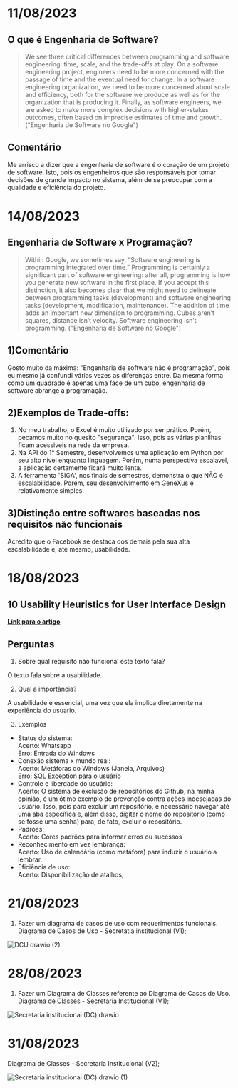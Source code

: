 # 11/08/2023
## O que é Engenharia de Software?
> We see three critical differences between programming and software engineering: time, scale, and the trade-offs at play. On a software engineering project, engineers
need to be more concerned with the passage of time and the eventual need for change. In a software engineering organization, we need to be more concerned about scale and
efficiency, both for the software we produce as well as for the organization that is producing it. Finally, as software engineers, we are asked to make more complex
decisions with higher-stakes outcomes, often based on imprecise estimates of time and growth. ("Engenharia de Software no Google")
## Comentário
Me arrisco a dizer que a engenharia de software é o coração de um projeto de software. Isto, pois os engenheiros que são responsáveis por tomar decisões de grande impacto no sistema, além de se preocupar com a qualidade e eficiência do projeto.


# 14/08/2023
## Engenharia de Software x Programação?

> Within Google, we sometimes say, “Software engineering is programming integrated over time.” Programming is certainly a significant part of software engineering:
after all, programming is how you generate new software in the first place. If you accept this distinction, it also becomes clear that we might need to delineate
between programming tasks (development) and software engineering tasks (development, modification, maintenance). The addition of time adds an important new
dimension to programming. Cubes aren’t squares, distance isn’t velocity. Software engineering isn’t programming. ("Engenharia de Software no Google")

## 1)Comentário
Gosto muito da máxima: "Engenharia de software não é programação", pois eu mesmo já confundi várias vezes as diferenças entre. Da mesma forma como um quadrado é apenas uma face de um cubo, engenharia de software abrange a programação.

## 2)Exemplos de Trade-offs:
1. No meu trabalho, o Excel é muito utilizado por ser prático. Porém, pecamos muito no quesito "segurança". Isso, pois as várias planilhas ficam acessiveis na rede da empresa.
2. Na API do 1° Semestre, desenvolvemos uma aplicação em Python por seu alto nível enquanto linguagem. Porém, numa perspectiva escalavel, a aplicação certamente ficará muito lenta.
3. A ferramenta 'SIGA', nos finais de semestres, demonstra o que NÃO é escalabilidade. Porém, seu desenvolvimento em GeneXus é relativamente simples.

## 3)Distinção entre softwares baseadas nos requisitos não funcionais
Acredito que o Facebook se destaca dos demais pela sua alta escalabilidade e, até mesmo, usabilidade.

# 18/08/2023
## 10 Usability Heuristics for User Interface Design
<a href="https://www.nngroup.com/articles/ten-usability-heuristics/" target="_blanck"><b>Link para o artigo</b></a> 

## Perguntas
1. Sobre qual requisito não funcional este texto fala?

O texto fala sobre a usabilidade.

2. Qual a importância?

A usabilidade é essencial, uma vez que ela implica diretamente na experiência do usuario.

3. Exemplos
- Status do sistema: <br>
Acerto: Whatsapp <br>
Erro: Entrada do Windows<br>
- Conexão sistema x mundo real: <br>
Acerto: Metáforas do Windows (Janela, Arquivos)<br>
Erro: SQL Exception para o usuário<br>
- Controle e liberdade do usuário: <br>
Acerto: O sistema de exclusão de repositórios do Github, na minha opinião, é um ótimo exemplo de prevenção contra ações indesejadas do usuário. Isso, pois para excluir um repositório, é necessário navegar até uma aba específica e, além disso, digitar o nome do repositório (como se fosse uma senha) para, de fato, excluir o repositório. <br>
- Padrões: <br>
Acerto: Cores padrões para informar erros ou sucessos<br>
- Reconhecimento em vez lembrança: <br>
Acerto: Uso de calendário (como metáfora) para induzir o usuário a lembrar.<br>
- Eficiência de uso: <br>
Acerto: Disponibilização de atalhos;<br>

# 21/08/2023

1. Fazer um diagrama de casos de uso com requerimentos funcionais. <br>
   Diagrama de Casos de Uso - Secretatia institucional (V1); <br>
   
![DCU drawio (2)](https://github.com/JoaoMatheusLamao/bertoti/assets/77554165/71b18f96-0c52-4e21-bdd9-4eae5935da19)

# 28/08/2023
1. Fazer um Diagrama de Classes referente ao Diagrama de Casos de Uso.
   Diagrama de Classes - Secretaria Institucional (V1); <br>
   
![Secretaria institucionai (DC) drawio](https://github.com/JoaoMatheusLamao/bertoti/assets/77554165/2c03a243-70d3-4f47-b9a8-6b60fe4f5736)

# 31/08/2023
Diagrama de Classes - Secretaria Institucional (V2);<br>

![Secretaria institucionai (DC) drawio (1)](https://github.com/JoaoMatheusLamao/bertoti/assets/77554165/dfa1ae93-1dae-4c99-8b4b-70c6cc3d6c75)
